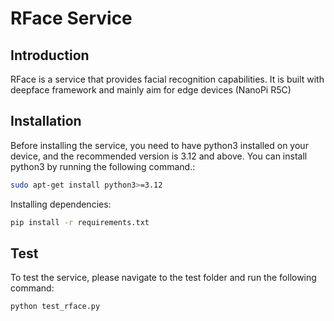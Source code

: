 # RFace Service

## Introduction

RFace is a service that provides facial recognition capabilities. It is built with deepface framework and mainly aim for edge devices (NanoPi R5C)

## Installation

Before installing the service, you need to have python3 installed on your device, and the recommended version is 3.12 and above. You can install python3 by running the following command.:

```bash
sudo apt-get install python3>=3.12
```

Installing dependencies:
```bash
pip install -r requirements.txt
```

## Test
To test the service, please navigate to the test folder and run the following command:
```bash
python test_rface.py
```
